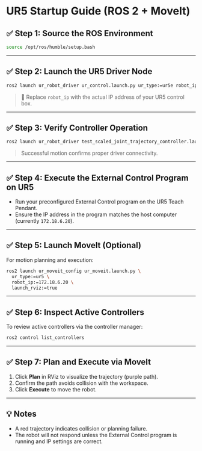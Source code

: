 # UR5 Startup Guide (ROS 2 + MoveIt)

## ✅ Step 1: Source the ROS Environment

```bash
source /opt/ros/humble/setup.bash
```

---

## ✅ Step 2: Launch the UR5 Driver Node

```bash
ros2 launch ur_robot_driver ur_control.launch.py ur_type:=ur5e robot_ip:=172.18.6.20
```

> 📌 Replace `robot_ip` with the actual IP address of your UR5 control box.

---

## ✅ Step 3: Verify Controller Operation

```bash
ros2 launch ur_robot_driver test_scaled_joint_trajectory_controller.launch.py
```

> Successful motion confirms proper driver connectivity.

---

## ✅ Step 4: Execute the External Control Program on UR5

- Run your preconfigured External Control program on the UR5 Teach Pendant.
- Ensure the IP address in the program matches the host computer (currently `172.18.6.20`).

---

## ✅ Step 5: Launch MoveIt (Optional)

For motion planning and execution:

```bash
ros2 launch ur_moveit_config ur_moveit.launch.py \
  ur_type:=ur5 \
  robot_ip:=172.18.6.20 \
  launch_rviz:=true
```

---

## ✅ Step 6: Inspect Active Controllers

To review active controllers via the controller manager:

```bash
ros2 control list_controllers
```

---

## ✅ Step 7: Plan and Execute via MoveIt

1. Click **Plan** in RViz to visualize the trajectory (purple path).
2. Confirm the path avoids collision with the workspace.
3. Click **Execute** to move the robot.

---

## 💡 Notes

- A red trajectory indicates collision or planning failure.
- The robot will not respond unless the External Control program is running and IP settings are correct.
